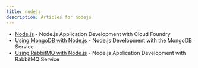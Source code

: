 ```yaml
---
title: nodejs
description: Articles for nodejs
---
```


* [Node.js](/frameworks/nodejs/nodejs.html) - Node.js Application Development with Cloud Foundry
* [Using MongoDB with Node.js](/services/mongodb/nodejs-mongodb.html) - Node.js Development with the MongoDB Service
* [Using RabbitMQ with Node.js](/services/rabbitmq/nodejs-rabbitmq.html) - Node.js Application Development with RabbitMQ Service
